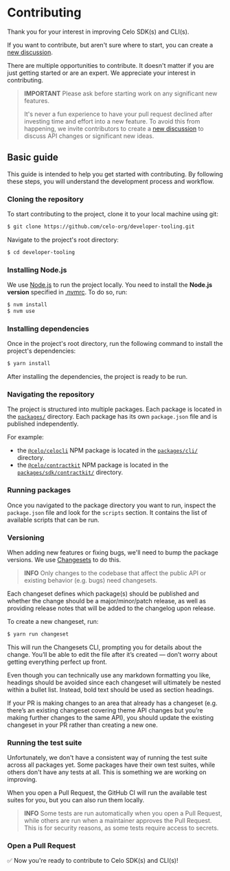 # Contributing

Thank you for your interest in improving Celo SDK(s) and CLI(s).

If you want to contribute, but aren't sure where to start, you can create a
[new discussion](https://github.com/celo-org/developer-tooling/discussions).

There are multiple opportunities to contribute. It doesn't matter if you are just
getting started or are an expert. We appreciate your interest in contributing.

> **IMPORTANT**
> Please ask before starting work on any significant new features.
>
> It's never a fun experience to have your pull request declined after investing time and effort
> into a new feature. To avoid this from happening, we invite contributors to create a
> [new discussion](https://github.com/wevm/viem/discussions) to discuss API changes or
> significant new ideas.

## Basic guide

This guide is intended to help you get started with contributing. By following these steps,
you will understand the development process and workflow.

### Cloning the repository

To start contributing to the project, clone it to your local machine using git:

```sh
$ git clone https://github.com/celo-org/developer-tooling.git
```

Navigate to the project's root directory:

```sh
$ cd developer-tooling
```

### Installing Node.js

We use [Node.js](https://nodejs.org/en/) to run the project locally.
You need to install the **Node.js version** specified in [.nvmrc](../.nvmrc). To do so, run:

```sh
$ nvm install
$ nvm use
```

### Installing dependencies

Once in the project's root directory, run the following command to install the project's 
dependencies:

```sh
$ yarn install
```

After installing the dependencies, the project is ready to be run. 

### Navigating the repository

The project is structured into multiple packages. Each package is located in the 
[`packages/`](../packages/) directory. Each package has its own `package.json` file and is 
published independently.

For example:

-   the [`@celo/celocli`](https://www.npmjs.com/package/@celo/celocli) NPM package is 
    located in the [`packages/cli/`](../packages/cli/) directory.
-   the [`@celo/contractkit`](https://www.npmjs.com/package/@celo/contractkit) NPM package is 
    located in the [`packages/sdk/contractkit/`](../packages/sdk/contractkit/) directory.

### Running packages

Once you navigated to the package directory you want to run, inspect the `package.json` file
and look for the `scripts` section. It contains the list of available scripts that can be run.

### Versioning

When adding new features or fixing bugs, we'll need to bump the package versions. 
We use [Changesets](https://github.com/changesets/changesets) to do this.

> **INFO**
> Only changes to the codebase that affect the public API or existing behavior (e.g. bugs) 
> need changesets.

Each changeset defines which package(s) should be published and whether the change should be a 
major/minor/patch release, as well as providing release notes that will be added to the changelog 
upon release.

To create a new changeset, run:

```sh
$ yarn run changeset
```

This will run the Changesets CLI, prompting you for details about the change. 
You’ll be able to edit the file after it’s created — don’t worry about getting everything perfect 
up front.

Even though you can technically use any markdown formatting you like, headings should be avoided 
since each changeset will ultimately be nested within a bullet list. Instead, bold text should be 
used as section headings.

If your PR is making changes to an area that already has a changeset (e.g. there’s an existing 
changeset covering theme API changes but you’re making further changes to the same API), you 
should update the existing changeset in your PR rather than creating a new one.

### Running the test suite 

Unfortunately, we don't have a consistent way of running the test suite across all packages yet.
Some packages have their own test suites, while others don't have any tests at all.
This is something we are working on improving.

When you open a Pull Request, the GitHub CI will run the available test suites for you, but 
you can also run them locally.

> **INFO**
> Some tests are run automatically when you open a Pull Request, while others are run when a 
> maintainer approves the Pull Request. This is for security reasons, as some tests require access 
> to secrets.

### Open a Pull Request

✅ Now you're ready to contribute to Celo SDK(s) and CLI(s)!
